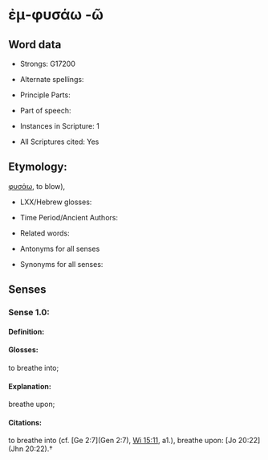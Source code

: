 # ἐμ-φυσάω -ῶ

<!-- Status: S2=NeedsEdits -->
<!-- Lexica used for edits:   -->

## Word data

* Strongs: G17200

* Alternate spellings:



* Principle Parts: 


* Part of speech: 


* Instances in Scripture: 1

* All Scriptures cited: Yes

## Etymology: 

[φυσάω](), to blow), 

* LXX/Hebrew glosses: 


* Time Period/Ancient Authors: 


* Related words: 

* Antonyms for all senses

* Synonyms for all senses: 


## Senses 


### Sense  1.0: 

#### Definition: 

#### Glosses: 

to breathe into; 

#### Explanation: 

breathe upon; 

#### Citations: 

to breathe into (cf. [Ge 2:7](Gen 2:7), [Wi 15:11](Wis.15.11), a1.), breathe upon: [Jo 20:22](Jhn 20:22).†
